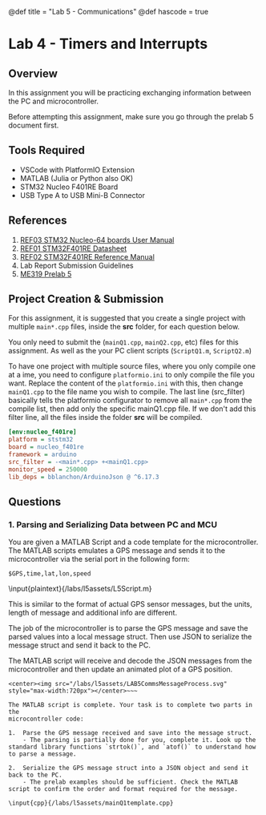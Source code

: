 @def title = "Lab 5 - Communications"
@def hascode = true

# Lab 4 - Timers and Interrupts

## Overview
In this assignment you will be practicing exchanging information between the PC and microcontroller.

Before attempting this assignment, make sure you go through the prelab 5 document first.

## Tools Required
- VSCode with PlatformIO Extension
- MATLAB (Julia or Python also OK)
- STM32 Nucleo F401RE Board 
- USB Type A to USB Mini-B Connector

## References
1. [REF03 STM32 Nucleo-64 boards User Manual](/assets/reference_docs/REF03_STM32_Nucleo-64_boards_User_Manual.pdf)
2. [REF01 STM32F401RE Datasheet](/assets/assets/reference_docs/REF01_STM32F401RE_DATASHEET.pdf)
3. [REF02 STM32F401RE Reference Manual](/assets/reference_docs/REF02_STM32F401xBC_and_STM32F401xDE_Reference_Manual.pdf)
4. Lab Report Submission Guidelines
5. [ME319 Prelab 5](/prelabs/prelab5/)

## Project Creation & Submission

For this assignment, it is suggested that you create a single project with multiple `main*.cpp` files, inside the **src** folder, for each question below.

You only need to submit the (`mainQ1.cpp`, `mainQ2.cpp`, etc) files for this  assignment. As well as the your PC client scripts (`ScriptQ1.m`, `ScriptQ2.m`)

To have one project with multiple source files, where you only compile one at a  ime, you need to configure `platformio.ini` to only compile the file you want. Replace the content of the `platformio.ini` with this, then change `mainQ1.cpp` to the file name you wish to compile. The last line (src_filter) basically tells the platformio configurator to remove all `main*.cpp` from the compile list, then add only the specific mainQ1.cpp file. If we don't add this filter line, all the files inside the folder **src** will be compiled.

```ini
[env:nucleo_f401re]
platform = ststm32
board = nucleo_f401re
framework = arduino
src_filter = -<main*.cpp> +<mainQ1.cpp>
monitor_speed = 250000 
lib_deps = bblanchon/ArduinoJson @ ^6.17.3
```

## Questions

### 1. Parsing and Serializing Data between PC and MCU
You are given a MATLAB Script and a code template for the microcontroller. The MATLAB scripts emulates a GPS message and sends it to the microcontroller via the serial port in the following form: 

```
$GPS,time,lat,lon,speed
```

\input{plaintext}{/labs/l5assets/L5Script.m}


This is similar to the format of actual GPS sensor messages, but the units, length of message and additional info are different.

The job of the microcontroller is to parse the GPS message and save the parsed values into a local message struct. Then use JSON to serialize the message struct and send it back to the PC.

The MATLAB script will receive and decode the JSON messages from the microcontroller and then update an animated plot of a GPS position.

~~~
<center><img src="/labs/l5assets/LAB5CommsMessageProcess.svg" style="max-width:720px"></center>~~~ 

The MATLAB script is complete. Your task is to complete two parts in the
microcontroller code:

1.  Parse the GPS message received and save into the message struct.
    - The parsing is partially done for you, complete it. Look up the standard library functions `strtok()`, and `atof()` to understand how to parse a message.

2.  Serialize the GPS message struct into a JSON object and send it back to the PC.
    - The prelab examples should be sufficient. Check the MATLAB script to confirm the order and format required for the message.

\input{cpp}{/labs/l5assets/mainQ1template.cpp}

